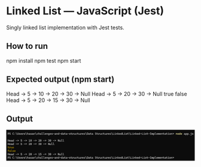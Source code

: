 # Linked List — JavaScript (Jest)

Singly linked list implementation with Jest tests.

## How to run

npm install
npm test
npm start

## Expected output (npm start)

Head -> 5 -> 10 -> 20 -> 30 -> Null
Head -> 5 -> 20 -> 30 -> Null
true
false
Head -> 5 -> 20 -> 15 -> 30 -> Null

## Output

![Console output screenshot](./console-output.png)
